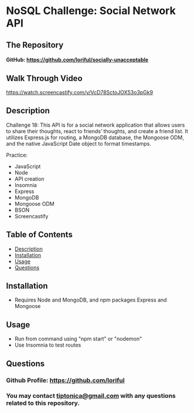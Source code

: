 

# **NoSQL Challenge: Social Network API**
  
## **The Repository**
#### GitHub: https://github.com/loriful/socially-unacceptable

## **Walk Through Video**
https://watch.screencastify.com/v/VcD78SctoJOX53o3pGk9


## **Description**
Challenge 18:  This API is for a social network application that allows users to share their thoughts, react to friends’ thoughts, and create a friend list. It utilizes Express.js for routing, a MongoDB database, the Mongoose ODM, and the native JavaScript Date object to format timestamps.

Practice: 
  - JavaScript
  - Node
  - API creation
  - Insomnia
  - Express
  - MongoDB
  - Mongoose ODM
  - BSON
  - Screencastify

 
## **Table of Contents**
- [Description](#description)
- [Installation](#installation)
- [Usage](#usage)
- [Questions](#questions)


## **Installation**
- Requires Node and MongoDB, and npm packages Express and Mongoose

## **Usage**
- Run from command using "npm start" or "nodemon"
- Use Insomnia to test routes

## **Questions**
### Github Profile:  https://github.com/loriful

### You may contact tiptonica@gmail.com with any questions related to this repository.

  
  